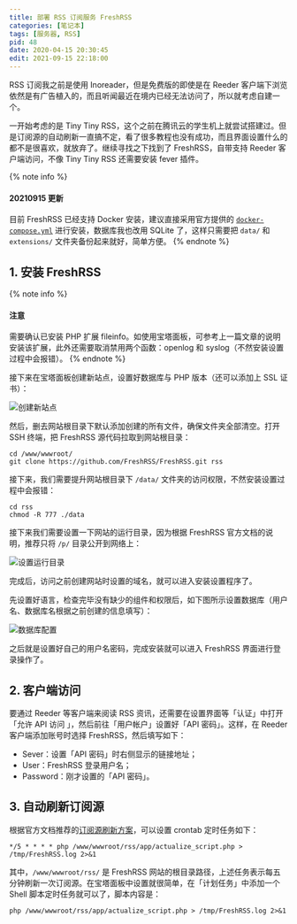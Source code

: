 ```yaml
---
title: 部署 RSS 订阅服务 FreshRSS
categories: [笔记本]
tags: [服务器, RSS]
pid: 48
date: 2020-04-15 20:30:45
edit: 2021-09-15 22:18:00
---
```


RSS 订阅我之前是使用 Inoreader，但是免费版的即使是在 Reeder 客户端下浏览依然是有广告植入的，而且听闻最近在境内已经无法访问了，所以就考虑自建一个。

一开始考虑的是 Tiny Tiny RSS，这个之前在腾讯云的学生机上就尝试搭建过。但是订阅源的自动刷新一直搞不定，看了很多教程也没有成功，而且界面设置什么的都不是很喜欢，就放弃了。继续寻找之下找到了 FreshRSS，自带支持 Reeder 客户端访问，不像 Tiny Tiny RSS 还需要安装 fever 插件。
<!--more-->

{% note info %}
#### 20210915 更新
目前 FreshRSS 已经支持 Docker 安装，建议直接采用官方提供的 [`docker-compose.yml`](https://github.com/FreshRSS/FreshRSS/blob/edge/Docker/docker-compose.yml) 进行安装，数据库我也改用 SQLite 了，这样只需要把 `data/` 和 `extensions/` 文件夹备份起来就好，简单方便。
{% endnote %}

## 1. 安装 FreshRSS

{% note info %}
#### 注意
需要确认已安装 PHP 扩展 fileinfo。如使用宝塔面板，可参考上一篇文章的说明安装该扩展，此外还需要取消禁用两个函数：openlog 和 syslog（不然安装设置过程中会报错）。
{% endnote %}

接下来在宝塔面板创建新站点，设置好数据库与 PHP 版本（还可以添加上 SSL 证书）：

![创建新站点](https://web-1256060851.cos.ap-hongkong.myqcloud.com/post/48/create_site.jpg#500x)

然后，删去网站根目录下默认添加创建的所有文件，确保文件夹全部清空。打开 SSH 终端，把 FreshRSS 源代码拉取到网站根目录：

```shell
cd /www/wwwroot/
git clone https://github.com/FreshRSS/FreshRSS.git rss
```

接下来，我们需要提升网站根目录下 `/data/` 文件夹的访问权限，不然安装设置过程中会报错：

```shell
cd rss
chmod -R 777 ./data
```

接下来我们需要设置一下网站的运行目录，因为根据 FreshRSS 官方文档的说明，推荐只将 `/p/` 目录公开到网络上：

![设置运行目录](https://web-1256060851.cos.ap-hongkong.myqcloud.com/post/48/site_path.jpg#500x)

完成后，访问之前创建网站时设置的域名，就可以进入安装设置程序了。

先设置好语言，检查完毕没有缺少的组件和权限后，如下图所示设置数据库（用户名、数据库名根据之前创建的信息填写）：

![数据库配置](https://web-1256060851.cos.ap-hongkong.myqcloud.com/post/48/db_settings.jpg#400x)

之后就是设置好自己的用户名密码，完成安装就可以进入 FreshRSS 界面进行登录操作了。

## 2. 客户端访问

要通过 Reeder 等客户端来阅读 RSS 资讯，还需要在设置界面等「认证」中打开「允许 API 访问 」，然后前往「用户帐户」设置好「API 密码」。这样，在 Reeder 客户端添加账号时选择 FreshRSS，然后填写如下：

- Sever：设置「API 密码」时右侧显示的链接地址；
- User：FreshRSS 登录用户名；
- Password：刚才设置的「API 密码」。

## 3. 自动刷新订阅源

根据官方文档推荐的[订阅源刷新方案](https://freshrss.github.io/FreshRSS/en/users/03_Main_view.html#refreshing-feeds)，可以设置 crontab 定时任务如下：

```cron
*/5 * * * * php /www/wwwroot/rss/app/actualize_script.php > /tmp/FreshRSS.log 2>&1
```

其中，`/www/wwwroot/rss/` 是 FreshRSS 网站的根目录路径，上述任务表示每五分钟刷新一次订阅源。在宝塔面板中设置就很简单，在「计划任务」中添加一个 Shell 脚本定时任务就可以了，脚本内容是：

```shell
php /www/wwwroot/rss/app/actualize_script.php > /tmp/FreshRSS.log 2>&1
```